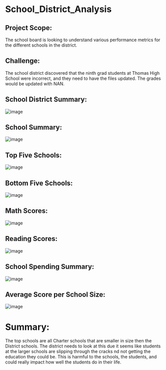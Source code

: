 # School_District_Analysis
## Project Scope:
The school board is looking to understand various performance metrics for the different schools in the district. 

## Challenge:
The school district discovered that the ninth grad students at Thomas High School were incorrect, and they need to have the files updated. The grades would be updated with NAN.

## School District Summary:
![image](https://user-images.githubusercontent.com/91449005/156507561-442e6f6f-5cdf-422e-9c56-4ed0d1817c5d.png)

## School Summary:
![image](https://user-images.githubusercontent.com/91449005/156508991-6f0d4a23-a020-470e-9287-68ed56c4ef46.png)

## Top Five Schools:
![image](https://user-images.githubusercontent.com/91449005/156509167-421e8e43-2b0e-45f6-afda-d2d9b91586d8.png)

## Bottom Five Schools:
![image](https://user-images.githubusercontent.com/91449005/156509279-409905ad-229b-4531-83a3-4ba859442a82.png)

## Math Scores:
![image](https://user-images.githubusercontent.com/91449005/156509464-fd3016f5-8cab-4867-b35e-25230c9e56f4.png)

## Reading Scores:
![image](https://user-images.githubusercontent.com/91449005/156509609-0ac8fb36-7126-45d7-b233-dd4c1b6ed3d0.png)

## School Spending Summary:
![image](https://user-images.githubusercontent.com/91449005/156509990-eb2ea243-4763-4ac9-a52f-db37b8fafa54.png)

## Average Score per School Size:
![image](https://user-images.githubusercontent.com/91449005/156510125-0d335d7e-ea0e-4d8e-9b56-0965e419e63c.png)

# Summary:
 The top schools are all Charter schools that are smaller in size then the District schools. The district needs to look at this due it seems like students at the larger schools are slipping through the cracks nd not getting the education they could be. This is harmful to the schools, the students, and could really impact how well the students do in their life.
 


